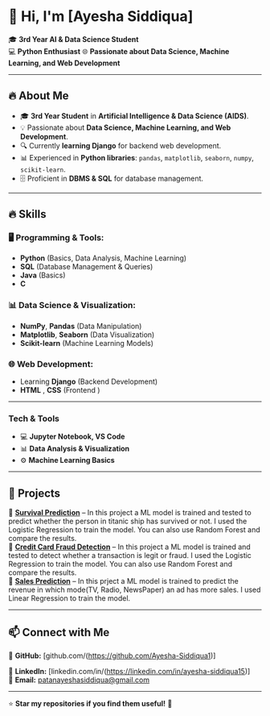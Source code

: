 # 👋 Hi, I'm [Ayesha Siddiqua]

🎓 **3rd Year AI & Data Science Student**  
💻 **Python Enthusiast** 
🌐 **Passionate about Data Science, Machine Learning, and Web Development**  

---


## 🔥 About Me  
- 🎓 **3rd Year Student** in **Artificial Intelligence & Data Science (AIDS)**.  
- 💡 Passionate about **Data Science, Machine Learning, and Web Development**.  
- 🔍 Currently **learning Django** for backend web development.  
- 📊 Experienced in **Python libraries**: `pandas`, `matplotlib`, `seaborn`, `numpy`, `scikit-learn`.  
- 🗄️ Proficient in **DBMS & SQL** for database management.


---

## 🔥 Skills  
### **🖥️ Programming & Tools:**  
- **Python** (Basics, Data Analysis, Machine Learning)  
- **SQL** (Database Management & Queries)
- **Java** (Basics)
- **C**

### **📊 Data Science & Visualization:**  
- **NumPy**, **Pandas** (Data Manipulation)  
- **Matplotlib**, **Seaborn** (Data Visualization)  
- **Scikit-learn** (Machine Learning Models)  

### **🌐 Web Development:**  
- Learning **Django** (Backend Development)
- **HTML** , **CSS** (Frontend )

---

### **Tech & Tools**  
- 💻 **Jupyter Notebook, VS Code**  
- 📊 **Data Analysis & Visualization**  
- ⚙️ **Machine Learning Basics**

---

## 📂 Projects  
🔹 **[Survival Prediction](#)** – In this project a ML model is trained and tested to predict whether the person in titanic ship has survived or not. I used the Logistic Regression to train the model. You can also use Random Forest and compare the results.  
🔹 **[Credit Card Fraud Detection](#)** – In this project a ML model is trained and tested to detect whether a transaction is legit or fraud. I used the Logistic Regression to train the model. You can also use Random Forest and compare the results.  
🔹 **[Sales Prediction](#)** – In this prject a ML model is trained to predict the revenue in which mode(TV, Radio, NewsPaper) an ad has more sales. I used Linear Regression to train the model.  

---

## 📫 Connect with Me  
🔗 **GitHub:** [github.com/(https://github.com/Ayesha-Siddiqua1)]

🔗 **LinkedIn:** [linkedin.com/in/(https://linkedin.com/in/ayesha-siddiqua15)]  
📧 **Email:** patanayeshasiddiqua@gmail.com

---

⭐ **Star my repositories if you find them useful!** 🚀  
